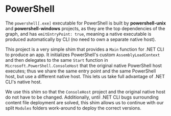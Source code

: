 PowerShell
==========

The `powershell[.exe]` executable for PowerShell is built by
**powershell-unix** and **powershell-windows** projects,
as they are the top dependencies of the graph, and has `emitEntryPoint: true`,
meaning a native executable is produced automatically by CLI (no need to own a
separate native host).

This project is a very simple shim that provides a `Main` function for .NET CLI
to produce an app. It initializes PowerShell's custom `AssemblyLoadContext` and
then delegates to the same `Start` function in
`Microsoft.PowerShell.ConsoleHost` that the original native PowerShell host
executes; thus we share the same entry point and the same PowerShell host, but
use a different native host. This lets us take full advantage of .NET CLI's
native host.

We use this shim so that the `ConsoleHost` project and the original native host
do not have to be changed. Additionally, until .NET CLI bugs surrounding content
file deployment are solved, this shim allows us to continue with our split
`Modules` folders work-around to deploy the correct versions.
